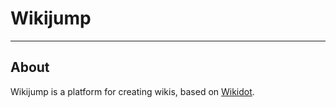 # Wikijump

----

## About

Wikijump is a platform for creating wikis, based on [Wikidot](http://wikidot.com/).
